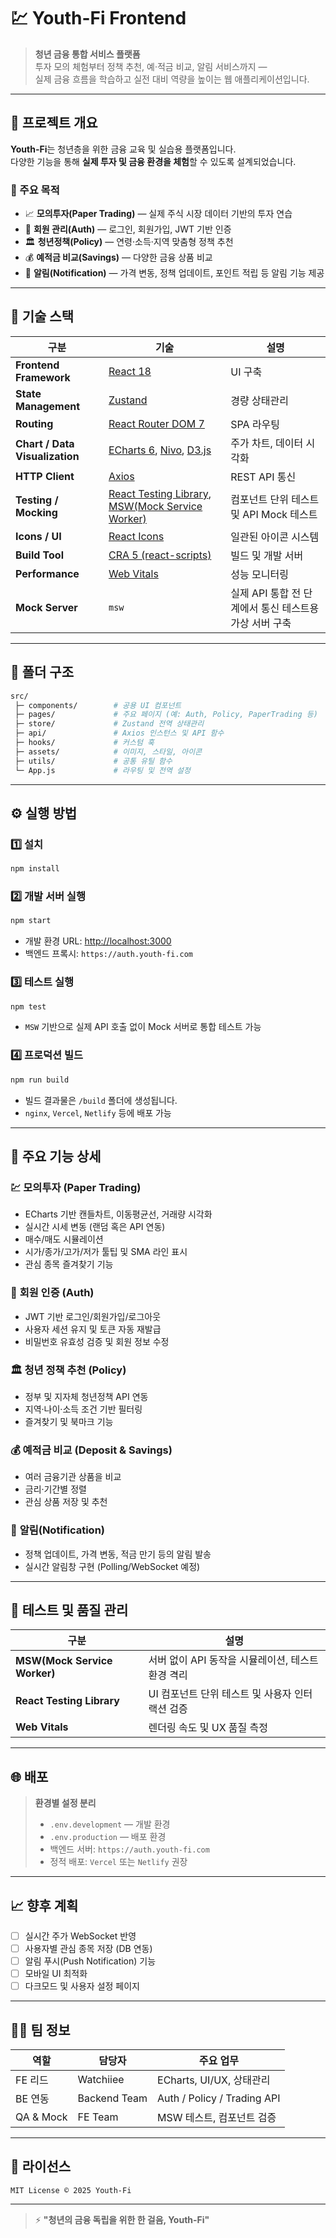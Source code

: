 # 💹 Youth-Fi Frontend

> **청년 금융 통합 서비스 플랫폼**  
> 투자 모의 체험부터 정책 추천, 예·적금 비교, 알림 서비스까지 —  
> 실제 금융 흐름을 학습하고 실전 대비 역량을 높이는 웹 애플리케이션입니다.

---

## 🚀 프로젝트 개요

**Youth-Fi**는 청년층을 위한 금융 교육 및 실습용 플랫폼입니다.  
다양한 기능을 통해 **실제 투자 및 금융 환경을 체험**할 수 있도록 설계되었습니다.

### 🎯 주요 목적
- 📈 **모의투자(Paper Trading)** — 실제 주식 시장 데이터 기반의 투자 연습  
- 👥 **회원 관리(Auth)** — 로그인, 회원가입, JWT 기반 인증  
- 🏛️ **청년정책(Policy)** — 연령·소득·지역 맞춤형 정책 추천  
- 💰 **예적금 비교(Savings)** — 다양한 금융 상품 비교  
- 🔔 **알림(Notification)** — 가격 변동, 정책 업데이트, 포인트 적립 등 알림 기능 제공  

---

## 🧱 기술 스택

| 구분 | 기술 | 설명 |
|------|------|------|
| **Frontend Framework** | [React 18](https://react.dev/) | UI 구축 |
| **State Management** | [Zustand](https://github.com/pmndrs/zustand) | 경량 상태관리 |
| **Routing** | [React Router DOM 7](https://reactrouter.com/en/main) | SPA 라우팅 |
| **Chart / Data Visualization** | [ECharts 6](https://echarts.apache.org/), [Nivo](https://nivo.rocks/), [D3.js](https://d3js.org/) | 주가 차트, 데이터 시각화 |
| **HTTP Client** | [Axios](https://axios-http.com/) | REST API 통신 |
| **Testing / Mocking** | [React Testing Library](https://testing-library.com/), [MSW(Mock Service Worker)](https://mswjs.io/) | 컴포넌트 단위 테스트 및 API Mock 테스트 |
| **Icons / UI** | [React Icons](https://react-icons.github.io/react-icons/) | 일관된 아이콘 시스템 |
| **Build Tool** | [CRA 5 (react-scripts)](https://create-react-app.dev/) | 빌드 및 개발 서버 |
| **Performance** | [Web Vitals](https://web.dev/vitals/) | 성능 모니터링 |
| **Mock Server** | `msw` | 실제 API 통합 전 단계에서 통신 테스트용 가상 서버 구축 |

---

## 📂 폴더 구조

```bash
src/
 ├─ components/        # 공용 UI 컴포넌트
 ├─ pages/             # 주요 페이지 (예: Auth, Policy, PaperTrading 등)
 ├─ store/             # Zustand 전역 상태관리
 ├─ api/               # Axios 인스턴스 및 API 함수
 ├─ hooks/             # 커스텀 훅
 ├─ assets/            # 이미지, 스타일, 아이콘
 ├─ utils/             # 공통 유틸 함수
 └─ App.js             # 라우팅 및 전역 설정
```

---

## ⚙️ 실행 방법

### 1️⃣ 설치

```bash
npm install
```

### 2️⃣ 개발 서버 실행

```bash
npm start
```
- 개발 환경 URL: [http://localhost:3000](http://localhost:3000)  
- 백엔드 프록시: `https://auth.youth-fi.com`

### 3️⃣ 테스트 실행

```bash
npm test
```
- `MSW` 기반으로 실제 API 호출 없이 Mock 서버로 통합 테스트 가능  

### 4️⃣ 프로덕션 빌드

```bash
npm run build
```
- 빌드 결과물은 `/build` 폴더에 생성됩니다.  
- `nginx`, `Vercel`, `Netlify` 등에 배포 가능

---

## 🧩 주요 기능 상세

### 💹 **모의투자 (Paper Trading)**
- ECharts 기반 캔들차트, 이동평균선, 거래량 시각화
- 실시간 시세 변동 (랜덤 혹은 API 연동)
- 매수/매도 시뮬레이션
- 시가/종가/고가/저가 툴팁 및 SMA 라인 표시
- 관심 종목 즐겨찾기 기능

### 👥 **회원 인증 (Auth)**
- JWT 기반 로그인/회원가입/로그아웃
- 사용자 세션 유지 및 토큰 자동 재발급
- 비밀번호 유효성 검증 및 회원 정보 수정

### 🏛️ **청년 정책 추천 (Policy)**
- 정부 및 지자체 청년정책 API 연동
- 지역·나이·소득 조건 기반 필터링
- 즐겨찾기 및 북마크 기능

### 💰 **예적금 비교 (Deposit & Savings)**
- 여러 금융기관 상품을 비교
- 금리·기간별 정렬
- 관심 상품 저장 및 추천

### 🔔 **알림(Notification)**
- 정책 업데이트, 가격 변동, 적금 만기 등의 알림 발송
- 실시간 알림창 구현 (Polling/WebSocket 예정)

---

## 🧪 테스트 및 품질 관리

| 구분 | 설명 |
|------|------|
| **MSW(Mock Service Worker)** | 서버 없이 API 동작을 시뮬레이션, 테스트 환경 격리 |
| **React Testing Library** | UI 컴포넌트 단위 테스트 및 사용자 인터랙션 검증 |
| **Web Vitals** | 렌더링 속도 및 UX 품질 측정 |

---

## 🌐 배포

> **환경별 설정 분리**
> - `.env.development` — 개발 환경  
> - `.env.production` — 배포 환경  
> - 백엔드 서버: `https://auth.youth-fi.com`  
> - 정적 배포: `Vercel` 또는 `Netlify` 권장  

---

## 📈 향후 계획

- [ ] 실시간 주가 WebSocket 반영  
- [ ] 사용자별 관심 종목 저장 (DB 연동)  
- [ ] 알림 푸시(Push Notification) 기능  
- [ ] 모바일 UI 최적화  
- [ ] 다크모드 및 사용자 설정 페이지  

---

## 🧑‍💻 팀 정보

| 역할 | 담당자 | 주요 업무 |
|------|--------|-----------|
| FE 리드 | Watchiiee | ECharts, UI/UX, 상태관리 |
| BE 연동 | Backend Team | Auth / Policy / Trading API |
| QA & Mock | FE Team | MSW 테스트, 컴포넌트 검증 |

---

## 🪪 라이선스

```text
MIT License © 2025 Youth-Fi
```

---

> ⚡ **"청년의 금융 독립을 위한 한 걸음, Youth-Fi"**
